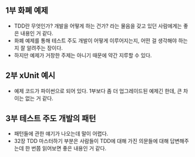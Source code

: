 ## 1부 화폐 예제
- TDD란 무엇인가? 개발을 어떻게 하는 건가? 라는 물음을 갖고 있던 사람에게는 좋은 내용인 거 같다. 
- 화폐 예제를 통해 테스트 주도 개발이 어떻게 이루어지는지, 어떤 걸 생각해야 하는지 잘 알려주는 장이다.
- 하지만 예제가 거창한 주제는 아니기 때문에 약간 지루할 수 있다.
## 2부 xUnit 예시
- 예제 코드가 파이썬으로 되어 있다. 1부보다 좀 더 업그레이드된 예제긴 한데, 큰 차이는 없는 거 같다.
## 3부 테스트 주도 개발의 패턴
- 패턴들에 관한 얘기가 나오는데 말이 어렵다. 
- 32장 TDD 마스터하기 부분은 사람들이 TDD에 대해 가진 의문들에 대해 답변해주는데 한 번쯤 읽어보면 좋은 내용인 거 같다.
